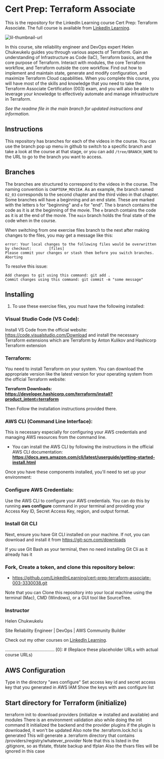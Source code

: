 # Cert Prep: Terraform Associate
This is the repository for the LinkedIn Learning course Cert Prep: Terraform Associate. The full course is available from [LinkedIn Learning][lil-course-url].

![lil-thumbnail-url]

In this course, site reliability engineer and DevOps expert Helen Chukwukelu guides you through various aspects of Terraform. Gain an understanding of Infrastructure as Code (IaC), Terraform basics, and the core purpose of Terraform. Interact with modules, the core Terraform workflow, and Terraform outside the core workflow. Find out how to implement and maintain state, generate and modify configuration, and maximize Terraform Cloud capabilities. When you complete this course, you will have most of the skills and knowledge that you need to take the Terraform Associate Certification (003) exam, and you will also be able to leverage your knowledge to effectively automate and manage infrastructure in Terraform.

_See the readme file in the main branch for updated instructions and information._
## Instructions
This repository has branches for each of the videos in the course. You can use the branch pop up menu in github to switch to a specific branch and take a look at the course at that stage, or you can add `/tree/BRANCH_NAME` to the URL to go to the branch you want to access.

## Branches
The branches are structured to correspond to the videos in the course. The naming convention is `CHAPTER#_MOVIE#`. As an example, the branch named `02_03` corresponds to the second chapter and the third video in that chapter. 
Some branches will have a beginning and an end state. These are marked with the letters `b` for "beginning" and `e` for "end". The `b` branch contains the code as it is at the beginning of the movie. The `e` branch contains the code as it is at the end of the movie. The `main` branch holds the final state of the code when in the course.

When switching from one exercise files branch to the next after making changes to the files, you may get a message like this:

    error: Your local changes to the following files would be overwritten by checkout:        [files]
    Please commit your changes or stash them before you switch branches.
    Aborting

To resolve this issue:
	
    Add changes to git using this command: git add .
	Commit changes using this command: git commit -m "some message"

## Installing
1. To use these exercise files, you must have the following installed:

### Visual Studio Code (VS Code): 

Install VS Code from the official website: https://code.visualstudio.com/Download and install the necessary Terraform extensions which are Terraform by Anton Kulikov and Hashicorp Terraform extension


### Terraform: 

You need to install Terraform on your system. You can download the appropriate version like the latest version for your operating system from the official Terraform website:

**Terraform Downloads: https://developer.hashicorp.com/terraform/install?product_intent=terraform**

 Then Follow the installation instructions provided there.


### AWS CLI (Command Line Interface): 

This is necessary especially for configuring your AWS credentials and managing AWS resources from the command line. 

* You can install the AWS CLI by following the instructions in the official AWS CLI documentation: **https://docs.aws.amazon.com/cli/latest/userguide/getting-started-install.html**


Once you have these components installed, you'll need to set up your environment:

### Configure AWS Credentials: 

Use the AWS CLI to configure your AWS credentials. You can do this by running **aws configure** command in your terminal and providing your Access Key ID, Secret Access Key, region, and output format.

### Install Git CLI 
Next, ensure you have Git CLI installed on your machine. If not, you can download and install it from https://git-scm.com/downloads

If you use Git Bash as your terminal, then no need installing Git Cli as it already has it

### Fork, Create a token, and clone this repository below:
* https://github.com/LinkedInLearning/cert-prep-terraform-associate-003-3330038.git

Note that you can Clone this repository into your local machine using the terminal (Mac), CMD (Windows), or a GUI tool like SourceTree.

### Instructor

Helen Chukwukelu

Site Reliability Engineer | DevOps | AWS Community Builder
                            

Check out my other courses on [LinkedIn Learning](https://www.linkedin.com/learning/instructors/helen-chukwukelu?u=104).

........................................
[0]: # (Replace these placeholder URLs with actual course URLs)

[lil-course-url]: https://www.linkedin.com/learning/cert-prep-terraform-associate-003
[lil-thumbnail-url]: https://media.licdn.com/dms/image/D560DAQGzQlaNvLC7Ug/learning-public-crop_675_1200/0/1712011598867?e=2147483647&v=beta&t=Lzi02WmDdibQUHKEpderFPtKczGYwQH4tTTCE4K66hw

## AWS Configuration
Type in the directory "aws configure"
Set access key id and secret access key that you generated in AWS IAM
Show the keys with aws configure list

## Start directory for Terraform (initialize)
terraform init to download providers (initialize => installed and available) and modules
There is an environment validation also while doing the init command
It initialized the backend and the provider plugins
if the plugin is downloaded, it won't be updated
Also note the .terraform.lock.hcl is generated
This will generate a .terraform directory that contains /providers/registry/whatever_provider
Note that this is listed in the .gitignore, so as tfstate, tfstate backup and tfplan
Also the tfvars files will be ignored in this case

